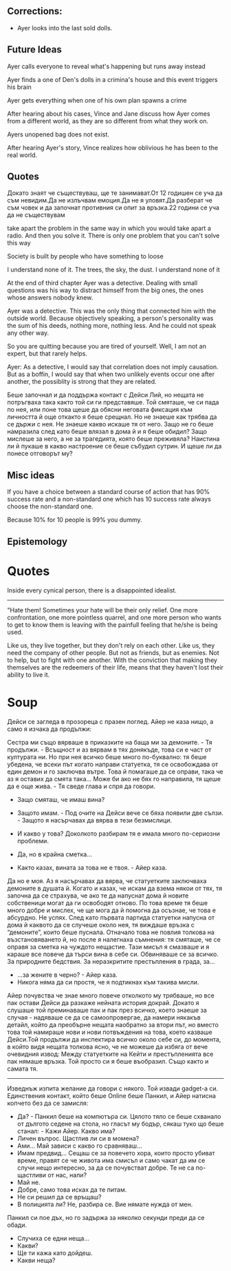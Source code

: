 

Corrections:
---

- Ayer looks into the last sold dolls.


Future Ideas
---

Ayer calls everyone to reveal what's happening but runs away instead

Ayer finds a one of Den's dolls in a crimina's house and this event triggers his brain

Ayer gets everything when one of his own plan spawns a crime

After hearing about his cases, Vince and Jane discuss how Ayer comes from a different world, as they are so different from what they work on.

Ayers unopened bag does not exist.

After hearing Ayer's story, Vince realizes how oblivious he has been to the real world.

Quotes
---

Докато знаят че съществуваш, ще те занимават.От 12 годишен се уча да съм невидим.Да не излъчвам емоция.Да не я уловят.Да разберат че съм човек и да започнат противния си опит за връзка.22 години се уча да не съществувам

take apart the problem in the same way in which you would take apart a radio. And then you solve it. There is only one problem that you can't solve this way

Society is built by people who have something to loose

I understand none of it. The trees, the sky, the dust. I understand none of it

At the end of third chapter
Ayer was a detective. Dealing with small questions was his way to distract himself from the big ones, the ones whose answers nobody knew.



Ayer was a detective. This was the only thing that connected him with the outside world. Because objectively speaking, a person's personality was the sum of his deeds, nothing more, nothing less. And he could not speak any other way.

So you are quitting because you are tired of yourself. Well, I am not an expert, but that rarely helps.

Ayer: As a detective, I would say that correlation does not imply causation.  But as a boffin, I would say that when two unlikely events occur one after another, the possiblity is strong that they are related.



Беше започнал и да поддържа контакт с Дейси Лий, но нещата не потръгваха така както той си ги представяше. Той смяташе, че си пада по нея, или поне това щеше да обясни неговата фиксация към личността й още откакто я беше срещнал. Но не знаеше как трябва да се държи с нея. Не знаеше какво искаше тя от него. Защо не го беше намразила след като беше влязал в дома й и я беше обидил? Защо мислеше за него, а не за трагедията, която беше преживяла? Наистина ли й пукаше в какво настроение се беше събудил сутрин. И щеше ли да понесе отговорът му? 

Misc ideas
---
If you have a choice between a standard course of action that has 90% success rate and a non-standard one which has 10 success rate always choose the non-standard one.

Because 10% for 10 people is 99% you dummy.


Epistemology
---

Quotes
===

Inside every cynical person, there is a disappointed idealist.

---

"Hate them! Sometimes your hate will be their only relief. One more confrontation, one more pointless quarrel, and one more person who wants to get to know them is leaving with the painfull feeling that he/she is being used.

Like us, they live together, but they don't rely on each other. Like us, they need the company of other people. But not as friends, but as enemies. Not to help, but to fight with one another. With the conviction that making they themselves are the redeemers of their life, means that they haven't lost their ability to live it.


Soup
===
Дейси се загледа в прозореца с празен поглед. Айер не каза нищо, а само я изчака да продължи:

Сестра ми също вярваше в приказките на баща ми за демоните.  - Тя продължи. -  Всъщност и аз вярвам в тях донякъде, това си е част от културата ни. Но при нея всичко беше много по-буквално: тя беше убедена, че всеки път когато направи статуетка, тя се освобождава от един демон и го заключва вътре. Това й помагаше да се оправи, така че аз я оставих да смята така... Може би ако не бях го направила, тя щеше да е още жива. - Тя сведе глава и спря да говори.

- Защо смяташ, че имаш вина?
- Защото имам. - Под очите на Дейси вече се бяха появили две сълзи. - Защото я насърчавах да вярва в тези безмислици.
- И какво у това? Доколкото разбирам тя е имала много по-сериозни проблеми.
- Да, но в крайна сметка...  


- Както казах, вината за това не е твоя. - Айер каза.

Да но е моя. Аз я насърчавах да вярва, че  статуетките заключваха демоните в душата й. Когато и казах, че искам да взема някои от тях, тя започна да се страхува, че ако те да напуснат дома й новите собственици могат да ги освободят отново. 
По това време тя беше много добре и мислех, че ще мога да й помогна да осъзнае, че това е абсурдно. Не успях. След като първата партида статуетки напусна от дома й каквото да се случеше около нея, тя виждаше връзка с “демоните”, които беше пуснала. Отначало това не повлия толкова на възстановяването й, но после я налегнаха съмнения: тя смяташе, че се оправя за сметка на чуждото нещастие. Тази мисъл я смазваше и я караше все повече да търси вина в себе си. Обвиняваше се за всичко. За природните бедствия. За неразкритите престъпления в града, за...

- ...за жените в черно? - Айер каза.
- Никога няма да си простя, че я подтикнах към такива мисли.

Айер почувства че знае много повече отколкото му трябваше, но все пак остави Дейси да разкаже нейната история докрай. Докато я слушаше той преминаваше пак и пак през всичко, което знаеше за случая - надяваше се да се самоопровергае, да намери някакъв детайл, който да преобърне нещата наобратно за втори път, но вместо това той намираше нови и нови потвъждения на това, което казваше Дейси.Той продължи да инспектира всичко около себе си, до момента, в който видя нещата толкова ясно, че не можеше да избяга от вече очевидния извод: Между статуетките на Кейти и престъпленията все пак нямаше връзка. Той просто си я беше въобразил. Също както и самата тя.

----

Изведнъж изпита желание да говори с някого. Той извади gadget-a си. Единствения контакт, който беше Online беше Панкил, и Айер натисна копчето без да се замисля:

- Да? - Панкил беше на компютъра си. Цялото тяло се беше схванало от дългото седене на стола, но гласът му бодър, сякаш туко що беше станал: - Кажи Айер. Какво има?
- Личен въпрос. Щастлив ли си в момена?
- Ами... Май зависи с какво го сравняваш...
- Имам предвид... Сещаш се за повечето хора, които просто убиват време, правят се че живота има смисъл и само чакат да им се случи нещо интересно, за да се почувстват добре. Те не са по-щастливи от нас, нали?
- Май не.
- Добре, само това исках да те питам.
- Не си решил да се връщаш?
- В полицията ли? Не, разбира се. Вие нямате нужда от мен.

Панкил си пое дъх, но го задържа за няколко секунди преди да се обади.

- Случиха се едни неща...
- Какви?
- Ще ти кажа като дойдеш.
- Какви неща?

